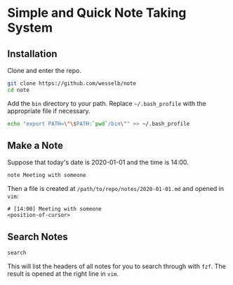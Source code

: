 # Simple and Quick Note Taking System

## Installation

Clone and enter the repo.

```bash
git clone https://github.com/wesselb/note
cd note
```
Add the `bin` directory to your path. Replace `~/.bash_profile` with the appropriate file if necessary.

```bash
echo "export PATH=\"\$PATH:`pwd`/bin\"" >> ~/.bash_profile
```

## Make a Note

Suppose that today's date is 2020-01-01 and the time is 14:00.

```bash
note Meeting with someone
```

Then a file is created at `/path/to/repo/notes/2020-01-01.md` and opened in `vim`:

```
# [14:00] Meeting with someone
<position-of-cursor>
```

## Search Notes

```bash
search
```

This will list the headers of all notes for you to search through with `fzf`. The result is opened at the right line in `vim`.